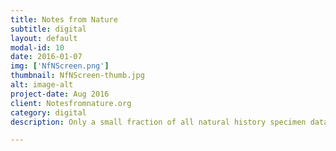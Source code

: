 ```yaml
---
title: Notes from Nature
subtitle: digital
layout: default
modal-id: 10
date: 2016-01-07
img: ['NfNScreen.png']
thumbnail: NfNScreen-thumb.jpg
alt: image-alt
project-date: Aug 2016
client: Notesfromnature.org
category: digital
description: Only a small fraction of all natural history specimen data is available digitally, while the vast majority remains locked away from view and use. The Notes from Nature transcription project is a citizen science platform built to address this problem by helping to digitize the world’s biological collections. The redesign of notesfromnature.org was created with easy calls to action and a renewed focus on connecting the people behind the research with the community.

---
```

